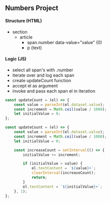 ## Numbers Project

#### Structure (HTML)

- section
  - article
    - span.number data-value="value" (0)
    - p (text)

#### Logic (JS)

- select all span's with .number
- iterate over and log each span
- create updateCount function
- accept el as argument
- invoke and pass each span el in iteration

```js
const updateCount = (el) => {
	const value = parseInt(el.dataset.value);
	const increment = Math.ceil(value / 1000);
	let initialValue = 0;
};
```

```js
const updateCount = (el) => {
	const value = parseInt(el.dataset.value);
	const increment = Math.ceil(value / 1000);
	let initialValue = 0;

	const increaseCount = setInterval(() => {
		initialValue += increment;

		if (initialValue > value) {
			el.textContent = `${value}+`;
			clearInterval(increaseCount);
			return;
		}
		el.textContent = `${initialValue}+`;
	}, 1);
};
```
